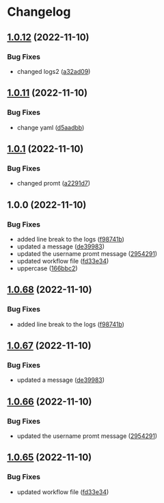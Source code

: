 # Changelog

## [1.0.12](https://github.com/NirK8/create-cognito-user/compare/v1.0.11...v1.0.12) (2022-11-10)


### Bug Fixes

* changed logs2 ([a32ad09](https://github.com/NirK8/create-cognito-user/commit/a32ad09a55fcdb173442f7d4ac7df13ec3b22b61))

## [1.0.11](https://github.com/NirK8/create-cognito-user/compare/v1.0.1...v1.0.11) (2022-11-10)


### Bug Fixes

* change yaml ([d5aadbb](https://github.com/NirK8/create-cognito-user/commit/d5aadbb8dd806ad838f78da63339eb6813966a40))

## [1.0.1](https://github.com/NirK8/create-cognito-user/compare/v1.0.0...v1.0.1) (2022-11-10)


### Bug Fixes

* changed promt ([a2291d7](https://github.com/NirK8/create-cognito-user/commit/a2291d787009947dd78d64dee29e69d90fd30a46))

## 1.0.0 (2022-11-10)


### Bug Fixes

* added line break to the logs ([f98741b](https://github.com/NirK8/create-cognito-user/commit/f98741b63ea6e08f05990f7c3a94c80512c5d272))
* updated a message ([de39983](https://github.com/NirK8/create-cognito-user/commit/de399832d7f015460a7e2f8d2fdb91fd2ca812eb))
* updated the username promt message ([2954291](https://github.com/NirK8/create-cognito-user/commit/295429120cade4cf27b3909580d09064d2fd9f2f))
* updated workflow file ([fd33e34](https://github.com/NirK8/create-cognito-user/commit/fd33e344f044a9086d5fc44eb78276072fce033b))
* uppercase ([166bbc2](https://github.com/NirK8/create-cognito-user/commit/166bbc2a1c7767df4fc853b4193fe15de83dc70a))

## [1.0.68](https://github.com/NirK8/create-cognito-user/compare/v1.0.67...v1.0.68) (2022-11-10)


### Bug Fixes

* added line break to the logs ([f98741b](https://github.com/NirK8/create-cognito-user/commit/f98741b63ea6e08f05990f7c3a94c80512c5d272))

## [1.0.67](https://github.com/NirK8/create-cognito-user/compare/v1.0.66...v1.0.67) (2022-11-10)


### Bug Fixes

* updated a message ([de39983](https://github.com/NirK8/create-cognito-user/commit/de399832d7f015460a7e2f8d2fdb91fd2ca812eb))

## [1.0.66](https://github.com/NirK8/create-cognito-user/compare/v1.0.65...v1.0.66) (2022-11-10)


### Bug Fixes

* updated the username promt message ([2954291](https://github.com/NirK8/create-cognito-user/commit/295429120cade4cf27b3909580d09064d2fd9f2f))

## [1.0.65](https://github.com/NirK8/create-cognito-user/compare/1.0.64...v1.0.65) (2022-11-10)


### Bug Fixes

* updated workflow file ([fd33e34](https://github.com/NirK8/create-cognito-user/commit/fd33e344f044a9086d5fc44eb78276072fce033b))
